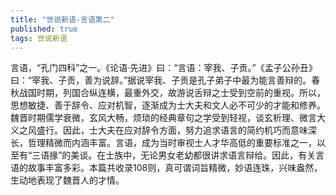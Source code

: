 ```yaml
---
title: "世说新语-言语第二"
published: true
tags: 世说新语
---
```


言语，“孔门四科”之一。《论语·先进》曰：“言语：宰我、子贡。”《孟子公孙丑》曰：“宰我、子贡，善为说辞。”据说宰我、子贡是孔子弟子中最为能言善辩的。春秋战国时期，列国合纵连横，最重外交，故游说舌辩之士受到空前的重视。所以，思想敏捷、善于辞令、应对机智，逐渐成为士大夫和文人必不可少的才能和修养。魏晋时期儒学衰微，玄风大畅，烦琐的经典章句之学受到轻视，谈玄析理、微言大义之风盛行。因此，士大夫在应对辞令方面，努力追求语言的简约机巧而意味深长，哲理精微而内涵丰富。言语，成为当时审视士人才华高低的重要标准之一，以至有“三语掾”的美谈。在士族中，无论男女老幼都很讲求语言辩给。因此，有关言语的故事丰富多彩。本篇共收录108则，真可谓词旨精微，妙语连珠，兴味盎然，生动地表现了魏晋人的才情。
